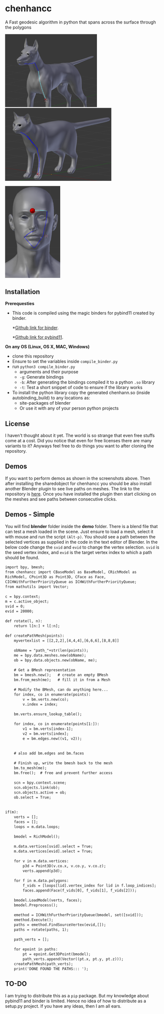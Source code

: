 chenhancc
==============

A Fast geodesic algorithm in python that spans across the surface through the polygons

<p>
	<img src="./images/Dog.png" width="300"><img src="./images/Cat.png" width="347">
</p>
<p>
	<img src="./images/Man.png" height="300">
</p>

Installation
------------

**Prerequesties**
- This code is compiled using the magic binders for pybind11 created by binder.

	*[Github link for binder](https://github.com/RosettaCommons/binder).
	
	*[Github link for pybind11](https://github.com/pybind/pybind11).


**On any OS (Linux, OS X, MAC, Windows)**

 - clone this repository
 - Ensure to set the variables inside `compile_binder.py`
 - run `python3 compile_binder.py`
 	- arguments and their purpose
 	- `-g`: Generate bindings
 	- `-b`: After generating the bindings compiled it to a python `.so` library
 	- `-t`: Test a short snippet of code to ensure if the library works
 - To install the python library copy the generated chenhann.so (inside autobinding_build) to any locations as:
 	- site-packages of blender
 	- Or use it with any of your person python projects

License
-------

I haven't thought about it yet. The world is so strange that even free stuffs come at a cost. Did you notice that even for free licenses there are many variants to it? Anyways feel free to do things you want to after cloning the repository. 

Demos
---------

If you want to perform demos as shown in the screenshots above. Then after installing the sharedobject for chenhancc you should be also install another Blender plugin to see live paths on meshes. The link to the repository is [here](https://github.com/aalavandhaann/ch_bl_geodesics). Once you have installed the plugin then start clicking on the meshes and see paths between consecutive clicks. 

Demos - Simple
---------------

You will find <b>blender</b> folder inside the <b>demo</b> folder. There is a blend file that can test a mesh loaded in the scene. Just ensure to load a mesh, select it with mouse and run the script `(Alt-p)`. You should see a path between the selected vertices as supplied in the code in the text editor of Blender. In the below code change the `svid` and `evid` to change the vertex selection. `svid` is the seed vertex index, and `evid` is the target vertex index to which a path should be found. 

```
import bpy, bmesh;
from chenhancc import CBaseModel as BaseModel, CRichModel as RichModel, CPoint3D as Point3D, CFace as Face, CICHWithFurtherPriorityQueue as ICHWithFurtherPriorityQueue;
from mathutils import Vector;

c = bpy.context;
m = c.active_object;
svid = 0;
evid = 20000;

def rotate(l, n):
    return l[n:] + l[:n];

def createPathMesh(points):
    myvertexlist = [[2,2,2],[4,4,4],[6,6,6],[8,8,8]]
    
    obName = "path_"+str(len(points));
    me = bpy.data.meshes.new(obName);
    ob = bpy.data.objects.new(obName, me);

    # Get a BMesh representation
    bm = bmesh.new();   # create an empty BMesh
    bm.from_mesh(me);   # fill it in from a Mesh

    # Modify the BMesh, can do anything here...
    for index, co in enumerate(points):
        v = bm.verts.new(co);
        v.index = index;
        
    bm.verts.ensure_lookup_table();
    
    for index, co in enumerate(points[1:]):
        v1 = bm.verts[index-1];
        v2 = bm.verts[index];
        e = bm.edges.new((v1, v2));
        
    
    # also add bm.edges and bm.faces

    # Finish up, write the bmesh back to the mesh
    bm.to_mesh(me);
    bm.free();  # free and prevent further access
    
    scn = bpy.context.scene;
    scn.objects.link(ob);
    scn.objects.active = ob;
    ob.select = True;


if(m):
    verts = [];
    faces = [];
    loops = m.data.loops;
    
    bmodel = RichModel();
    
    m.data.vertices[svid].select = True;
    m.data.vertices[evid].select = True;
    
    for v in m.data.vertices:
        p3d = Point3D(v.co.x, v.co.y, v.co.z);
        verts.append(p3d);
   
    for f in m.data.polygons:
        f_vids = [loops[lid].vertex_index for lid in f.loop_indices];        
        faces.append(Face(f_vids[0], f_vids[1], f_vids[2]));
    
    bmodel.LoadModel(verts, faces);
    bmodel.Preprocess();
    
    emethod = ICHWithFurtherPriorityQueue(bmodel, set([svid]));
    emethod.Execute();
    paths = emethod.FindSourceVertex(evid,[]);
    paths = rotate(paths, 1);
    
    path_verts = [];
    
    for epoint in paths:
        pt = epoint.Get3DPoint(bmodel);
        path_verts.append(Vector((pt.x, pt.y, pt.z)));
    createPathMesh(path_verts);
    print('DONE FOUND THE PATHS::: ');
```

TO-DO
-----

I am trying to distribute this as a `pip` package. But my knowledge about pybind11 and binder is limited. Hence no idea of how to distribute as a setup.py project. If you have any ideas, then I am all ears.
